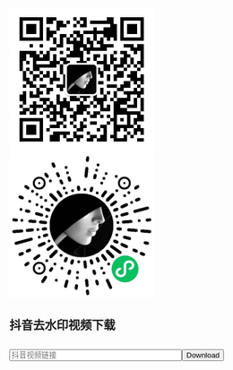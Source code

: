 <span id="busuanzi_container_site_pv" style='display:none'>总访问量：<span id="busuanzi_value_site_pv"></span> 次</span>
<span id="busuanzi_container_site_uv" style='display:none'>| 总访客数：<span id="busuanzi_value_site_uv"></span> 人</span>

![公众号](_media/qrcode.jpg)![小程序](_media/mini.jpg)

## 抖音去水印视频下载

<div>
    <form class="needs-validation" style="margin-top: 30px;" novalidate action="https://api.imjcker.com/spider/tiktokDownload_copy" method="get">
        <div class="row g-3">
            <div class="col-10">
                <input type="text" class="form-control" id="inputUrl" name="inputUrl" placeholder="抖音视频链接" style="width:300px;"><button class="btn btn-primary" type="submit">Download</button>
            </div>
        </div>
    </form>
</div>
<div id="repos"></div>
<script>
  new Vue({
    el: '#repos',
    created() {
         fetch('https://api.github.com/users/everydoc/repos')
                   .then(response => response.json())
                   .then(result => {
                        let prePre = '<a href="https://github.com/' ;
                        let preMid = '" target="_blank" >';
                        let prePost = '</a>';
                        let pre = '<img src="https://img.shields.io/github/stars/';
                        let post = '.svg?style=social">';
                        let repoList = result.map(repo => {
                            return {
                                url: prePre + repo.full_name + preMid + repo.name + prePost,
                                star: pre + repo.full_name + post,
                                memo: repo.description
                            }
                        });
                        let table = '|项目名称 |星星数量 |项目描述 | \n|:----|:----:|:----|\n';
                        repoList.forEach(r => {
                            table += '| ' + r.url + ' |' + r.star + ' |' + r.memo + ' \n'
                        });
                     document.getElementById('repos').innerHTML = marked.parse(table);
                   })
                   .catch(err => console.log(err));
      }
  })
</script>



